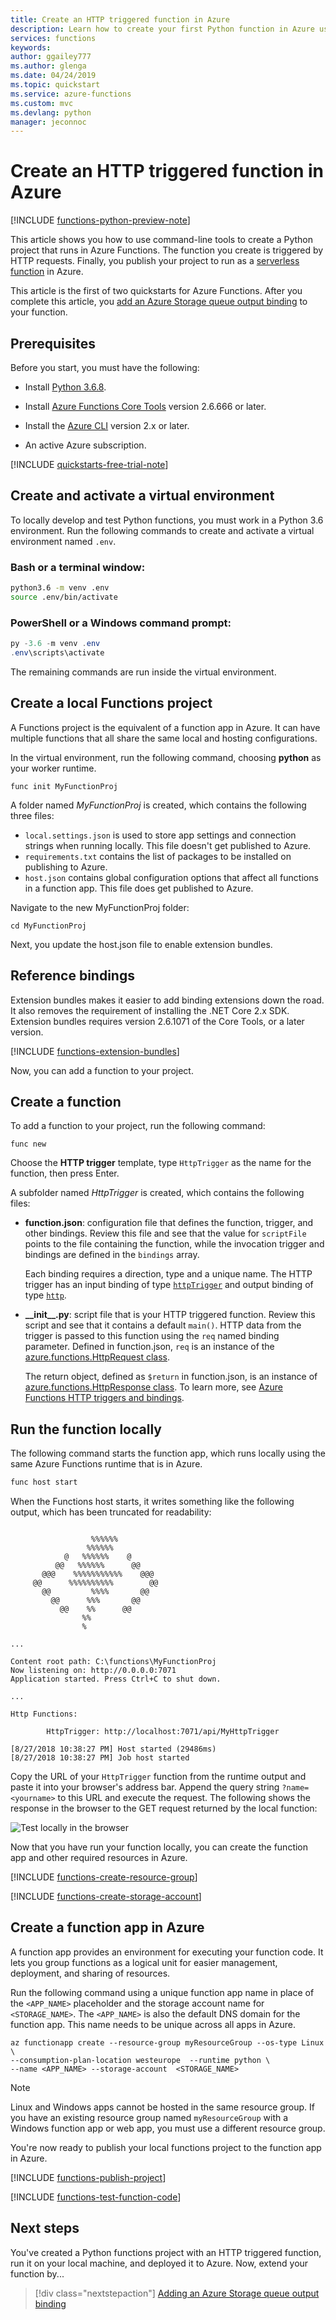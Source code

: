 ```yaml
---
title: Create an HTTP triggered function in Azure
description: Learn how to create your first Python function in Azure using the Azure Functions Core Tools and the Azure CLI.
services: functions 
keywords: 
author: ggailey777
ms.author: glenga
ms.date: 04/24/2019
ms.topic: quickstart
ms.service: azure-functions
ms.custom: mvc
ms.devlang: python
manager: jeconnoc
---
```


# Create an HTTP triggered function in Azure

[!INCLUDE [functions-python-preview-note](../../includes/functions-python-preview-note.md)]

This article shows you how to use command-line tools to create a Python project that runs in Azure Functions. The function you create is triggered by HTTP requests. Finally, you publish your project to run as a [serverless function](functions-scale.md#consumption-plan) in Azure.

This article is the first of two quickstarts for Azure Functions. After you complete this article, you [add an Azure Storage queue output binding](functions-add-output-binding-storage-queue-python.md) to your function.

## Prerequisites

Before you start, you must have the following:

+ Install [Python 3.6.8](https://www.python.org/downloads/release/python-368/).

+ Install [Azure Functions Core Tools](./functions-run-local.md#v2) version 2.6.666 or later.

+ Install the [Azure CLI](/cli/azure/install-azure-cli) version 2.x or later.

+ An active Azure subscription.

[!INCLUDE [quickstarts-free-trial-note](../../includes/quickstarts-free-trial-note.md)]

## Create and activate a virtual environment

To locally develop and test Python functions, you must work in a Python 3.6 environment. Run the following commands to create and activate a virtual environment named `.env`.

### Bash or a terminal window:

```bash
python3.6 -m venv .env
source .env/bin/activate
```

### PowerShell or a Windows command prompt:

```powershell
py -3.6 -m venv .env
.env\scripts\activate
```

The remaining commands are run inside the virtual environment.

## Create a local Functions project

A Functions project is the equivalent of a function app in Azure. It can have multiple functions that all share the same local and hosting configurations.

In the virtual environment, run the following command, choosing **python** as your worker runtime.

```command
func init MyFunctionProj
```

A folder named _MyFunctionProj_ is created, which contains the following three files:

* `local.settings.json` is used to store app settings and connection strings when running locally. This file doesn't get published to Azure.
* `requirements.txt` contains the list of packages to be installed on publishing to Azure.
* `host.json` contains global configuration options that affect all functions in a function app. This file does get published to Azure.

Navigate to the new MyFunctionProj folder:

```command
cd MyFunctionProj
```

Next, you update the host.json file to enable extension bundles.  

## Reference bindings

Extension bundles makes it easier to add binding extensions down the road. It also removes the requirement of installing the .NET Core 2.x SDK. Extension bundles requires version 2.6.1071 of the Core Tools, or a later version. 

[!INCLUDE [functions-extension-bundles](../../includes/functions-extension-bundles.md)]

Now, you can add a function to your project.

## Create a function

To add a function to your project, run the following command:

```command
func new
```

Choose the **HTTP trigger** template, type `HttpTrigger` as the  name for the function, then press Enter.

A subfolder named _HttpTrigger_ is created, which contains the following files:

* **function.json**: configuration file that defines the function, trigger, and other bindings. Review this file and see that the value for `scriptFile` points to the file containing the function, while the invocation trigger and bindings are defined in the `bindings` array.

  Each binding requires a direction, type and a unique name. The HTTP trigger has an input binding of type [`httpTrigger`](functions-bindings-http-webhook.md#trigger) and output binding of type [`http`](functions-bindings-http-webhook.md#output).

* **\_\_init\_\_.py**: script file that is your HTTP triggered function. Review this script and see that it contains a default `main()`. HTTP data from the trigger is passed to this function using the `req` named binding parameter. Defined in function.json, `req` is an instance of the [azure.functions.HttpRequest class](/python/api/azure-functions/azure.functions.httprequest). 

    The return object, defined as `$return` in function.json, is an instance of [azure.functions.HttpResponse class](/python/api/azure-functions/azure.functions.httpresponse). To learn more, see [Azure Functions HTTP triggers and bindings](functions-bindings-http-webhook.md).

## Run the function locally

The following command starts the function app, which runs locally using the same Azure Functions runtime that is in Azure.

```bash
func host start
```

When the Functions host starts, it writes something like the following output, which has been truncated for readability:

```output

                  %%%%%%
                 %%%%%%
            @   %%%%%%    @
          @@   %%%%%%      @@
       @@@    %%%%%%%%%%%    @@@
     @@      %%%%%%%%%%        @@
       @@         %%%%       @@
         @@      %%%       @@
           @@    %%      @@
                %%
                %

...

Content root path: C:\functions\MyFunctionProj
Now listening on: http://0.0.0.0:7071
Application started. Press Ctrl+C to shut down.

...

Http Functions:

        HttpTrigger: http://localhost:7071/api/MyHttpTrigger

[8/27/2018 10:38:27 PM] Host started (29486ms)
[8/27/2018 10:38:27 PM] Job host started
```

Copy the URL of your `HttpTrigger` function from the runtime output and paste it into your browser's address bar. Append the query string `?name=<yourname>` to this URL and execute the request. The following shows the response in the browser to the GET request returned by the local function:

![Test locally in the browser](./media/functions-create-first-function-python/function-test-local-browser.png)

Now that you have run your function locally, you can create the function app and other required resources in Azure.

[!INCLUDE [functions-create-resource-group](../../includes/functions-create-resource-group.md)]

[!INCLUDE [functions-create-storage-account](../../includes/functions-create-storage-account.md)]

## Create a function app in Azure

A function app provides an environment for executing your function code. It lets you group functions as a logical unit for easier management, deployment, and sharing of resources.

Run the following command using a unique function app name in place of the `<APP_NAME>` placeholder and the storage account name for  `<STORAGE_NAME>`. The `<APP_NAME>` is also the default DNS domain for the function app. This name needs to be unique across all apps in Azure.

```azurecli-interactive
az functionapp create --resource-group myResourceGroup --os-type Linux \
--consumption-plan-location westeurope  --runtime python \
--name <APP_NAME> --storage-account  <STORAGE_NAME>
```

> [!NOTE]
> Linux and Windows apps cannot be hosted in the same resource group. If you have an existing resource group named `myResourceGroup` with a Windows function app or web app, you must use a different resource group.

You're now ready to publish your local functions project to the function app in Azure.

[!INCLUDE [functions-publish-project](../../includes/functions-publish-project.md)]

[!INCLUDE [functions-test-function-code](../../includes/functions-test-function-code.md)]

## Next steps

You've created a Python functions project with an HTTP triggered function, run it on your local machine, and deployed it to Azure. Now, extend your function by...

> [!div class="nextstepaction"]
> [Adding an Azure Storage queue output binding](functions-add-output-binding-storage-queue-python.md)
